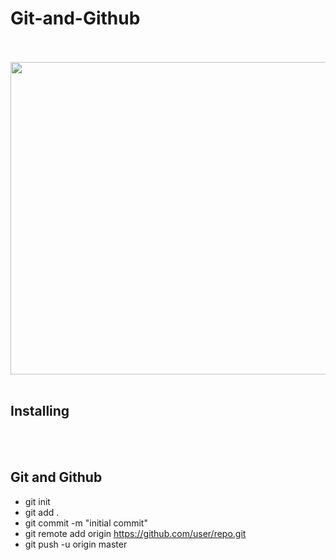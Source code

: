 # Git-and-Github
<br>
<br>
<img src="https://github.githubassets.com/images/modules/open_graph/github-mark.png" width="900px" height="500px"/>
<br>
<br>

## Installing
<br>
<br>

## Git and Github 

- git init
- git add . 
- git commit -m "initial commit"
- git remote add origin https://github.com/user/repo.git
- git push -u origin master
